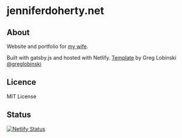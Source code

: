 # jenniferdoherty.net

## About
Website and portfolio for [my wife](www.jenniferdoherty.net).

Built with gatsby.js and hosted with Netlify. [Template](https://github.com/greglobinski/gatsby-starter-hero-blog) by Greg Lobinski [@greglobinski](https://github.com/greglobinski)

## Licence

MIT License

## Status

[![Netlify Status](https://api.netlify.com/api/v1/badges/d7ea0f8f-5751-405b-b0c0-f4a574855647/deploy-status)](https://app.netlify.com/sites/objective-jang-e148d8/deploys)